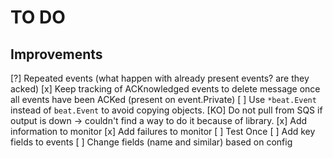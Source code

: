 TO DO
=====

Improvements
------------
[?] Repeated events (what happen with already present events? are they acked)
[x] Keep tracking of ACKnowledged events to delete message once all events have been ACKed (present on event.Private)
[ ] Use `*beat.Event` instead of `beat.Event` to avoid copying objects.
[KO] Do not pull from SQS if output is down -> couldn't find a way to do it because of library.
[x] Add information to monitor
[x] Add failures to monitor
[ ] Test Once
[ ] Add key fields to events
[ ] Change fields (name and similar) based on config
